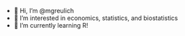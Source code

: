 - 👋 Hi, I’m @mgreulich
- 👀 I’m interested in economics, statistics, and biostatistics
- 🌱 I’m currently learning R!

<!---
mgreulich/mgreulich is a ✨ special ✨ repository because its `README.md` (this file) appears on your GitHub profile.
You can click the Preview link to take a look at your changes.
--->

